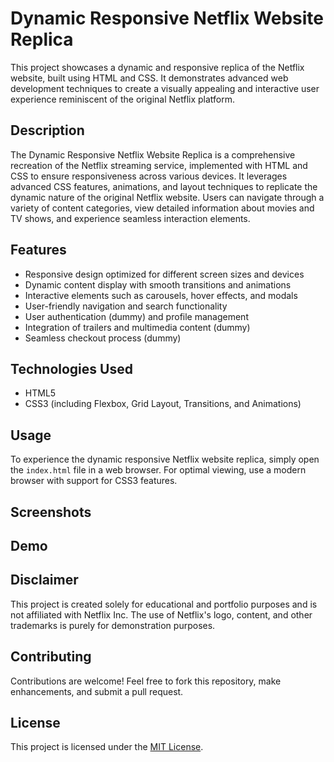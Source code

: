 # Dynamic Responsive Netflix Website Replica

This project showcases a dynamic and responsive replica of the Netflix website, built using HTML and CSS. It demonstrates advanced web development techniques to create a visually appealing and interactive user experience reminiscent of the original Netflix platform.

## Description

The Dynamic Responsive Netflix Website Replica is a comprehensive recreation of the Netflix streaming service, implemented with HTML and CSS to ensure responsiveness across various devices. It leverages advanced CSS features, animations, and layout techniques to replicate the dynamic nature of the original Netflix website. Users can navigate through a variety of content categories, view detailed information about movies and TV shows, and experience seamless interaction elements.

## Features

- Responsive design optimized for different screen sizes and devices
- Dynamic content display with smooth transitions and animations
- Interactive elements such as carousels, hover effects, and modals
- User-friendly navigation and search functionality
- User authentication (dummy) and profile management
- Integration of trailers and multimedia content (dummy)
- Seamless checkout process (dummy)

## Technologies Used

- HTML5
- CSS3 (including Flexbox, Grid Layout, Transitions, and Animations)

## Usage

To experience the dynamic responsive Netflix website replica, simply open the `index.html` file in a web browser. For optimal viewing, use a modern browser with support for CSS3 features.

## Screenshots

[//]: # "Add screenshots or gifs of your website here"

## Demo

[//]: # "Add a link to a live demo if available"

## Disclaimer

This project is created solely for educational and portfolio purposes and is not affiliated with Netflix Inc. The use of Netflix's logo, content, and other trademarks is purely for demonstration purposes.

## Contributing

Contributions are welcome! Feel free to fork this repository, make enhancements, and submit a pull request.

## License

This project is licensed under the [MIT License](LICENSE).
